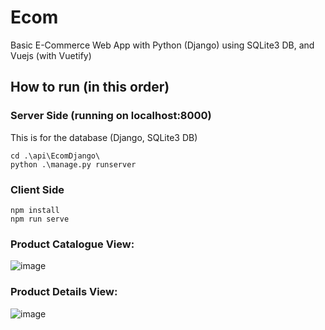 # Ecom
Basic E-Commerce Web App with Python (Django) using SQLite3 DB, and Vuejs (with Vuetify)


## How to run (in this order)
### Server Side (running on localhost:8000)
This is for the database (Django, SQLite3 DB)
```
cd .\api\EcomDjango\
python .\manage.py runserver
```

### Client Side
```
npm install
npm run serve
```

### Product Catalogue View:
![image](https://user-images.githubusercontent.com/45467347/190016768-770c0b3e-6b87-427d-90b2-265448c9856f.png)

### Product Details View:
![image](https://user-images.githubusercontent.com/45467347/190017094-7dddf481-4a21-4e46-92da-a5e33839d345.png)
